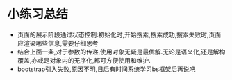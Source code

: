 # 小练习总结
  - 页面的展示阶段通过状态控制:初始化时,开始搜索,搜索成功,搜索失败时,页面应渲染哪些信息,需要仔细思考
  - 结合上面一条,对于参数的传递,使用对象无疑是最优解.无论是语义化,还是解构覆盖,亦或是对象内的无序化,都可方便使用和维护.
  - bootstrap引入失败,原因不明,日后有时间系统学习bs框架后再说吧

